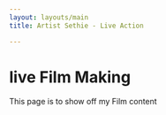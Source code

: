 ```yaml
---
layout: layouts/main
title: Artist Sethie - Live Action

---
```

# live Film Making
This page is to show off my Film content 